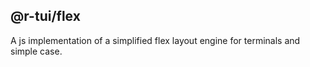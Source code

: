 ## @r-tui/flex
A js implementation of a simplified flex layout engine for terminals and simple case.